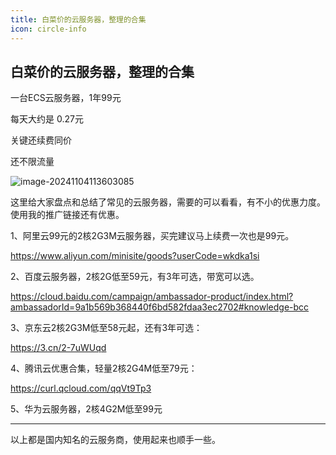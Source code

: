 ```yaml
---
title: 白菜价的云服务器，整理的合集
icon: circle-info
---
```



## 白菜价的云服务器，整理的合集


一台ECS云服务器，1年99元

每天大约是 0.27元

关键还续费同价

还不限流量


![image-20241104113603085](https://javapub-common-oss.oss-cn-beijing.aliyuncs.com/javapub/202411041136139.png)

这里给大家盘点和总结了常见的云服务器，需要的可以看看，有不小的优惠力度。使用我的推广链接还有优惠。

1、阿里云99元的2核2G3M云服务器，买完建议马上续费一次也是99元。

https://www.aliyun.com/minisite/goods?userCode=wkdka1si


2、百度云服务器，2核2G低至59元，有3年可选，带宽可以选。

https://cloud.baidu.com/campaign/ambassador-product/index.html?ambassadorId=9a1b569b368440f6bd582fdaa3ec2702#knowledge-bcc


3、京东云2核2G3M低至58元起，还有3年可选：

https://3.cn/2-7uWUqd


4、腾讯云优惠合集，轻量2核2G4M低至79元：

https://curl.qcloud.com/qqVt9Tp3


5、华为云服务器，2核4G2M低至99元


---


以上都是国内知名的云服务商，使用起来也顺手一些。


